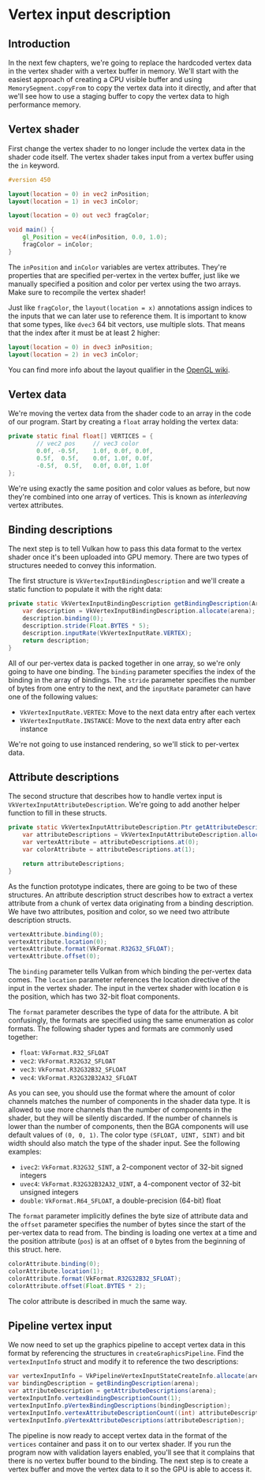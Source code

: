 # Vertex input description

## Introduction

In the next few chapters, we're going to replace the hardcoded vertex data in the vertex shader with a vertex buffer in memory. We'll start with the easiest approach of creating a CPU visible buffer and using `MemorySegment.copyFrom` to copy the vertex data into it directly, and after that we'll see how to use a staging buffer to copy the vertex data to high performance memory.

## Vertex shader

First change the vertex shader to no longer include the vertex data in the shader code itself. The vertex shader takes input from a vertex buffer using the `in` keyword.

```glsl
#version 450

layout(location = 0) in vec2 inPosition;
layout(location = 1) in vec3 inColor;

layout(location = 0) out vec3 fragColor;

void main() {
    gl_Position = vec4(inPosition, 0.0, 1.0);
    fragColor = inColor;
}
```

The `inPosition` and `inColor` variables are vertex attributes. They're properties that are specified per-vertex in the vertex buffer, just like we manually specified a position and color per vertex using the two arrays. Make sure to recompile the vertex shader!

Just like `fragColor`, the `layout(location = x)` annotations assign indices to the inputs that we can later use to reference them. It is important to know that some types, like `dvec3` 64 bit vectors, use multiple slots. That means that the index after it must be at least 2 higher:

```glsl
layout(location = 0) in dvec3 inPosition;
layout(location = 2) in vec3 inColor;
```

You can find more info about the layout qualifier in the [OpenGL wiki](https://www.khronos.org/opengl/wiki/Layout_Qualifier_(GLSL)).

## Vertex data

We're moving the vertex data from the shader code to an array in the code of our program. Start by creating a `float` array holding the vertex data:

```java
private static final float[] VERTICES = {
        // vec2 pos     // vec3 color
        0.0f, -0.5f,    1.0f, 0.0f, 0.0f,
        0.5f,  0.5f,    0.0f, 1.0f, 0.0f,
        -0.5f,  0.5f,   0.0f, 0.0f, 1.0f
};
```

We're using exactly the same position and color values as before, but now they're combined into one array of vertices. This is known as *interleaving* vertex attributes.

## Binding descriptions

The next step is to tell Vulkan how to pass this data format to the vertex shader once it's been uploaded into GPU memory. There are two types of structures needed to convey this information.

The first structure is `VkVertexInputBindingDescription` and we'll create a static function to populate it with the right data:

```java
private static VkVertexInputBindingDescription getBindingDescription(Arena arena) {
    var description = VkVertexInputBindingDescription.allocate(arena);
    description.binding(0);
    description.stride(Float.BYTES * 5);
    description.inputRate(VkVertexInputRate.VERTEX);
    return description;
}
```

All of our per-vertex data is packed together in one array, so we're only going to have one binding. The `binding` parameter specifies the index of the binding in the array of bindings. The `stride` parameter specifies the number of bytes from one entry to the next, and the `inputRate` parameter can have one of the following values:

- `VkVertexInputRate.VERTEX`: Move to the next data entry after each vertex
- `VkVertexInputRate.INSTANCE`: Move to the next data entry after each instance

We're not going to use instanced rendering, so we'll stick to per-vertex data.

## Attribute descriptions

The second structure that describes how to handle vertex input is `VkVertexInputAttributeDescription`. We're going to add another helper function to fill in these structs.

```java
private static VkVertexInputAttributeDescription.Ptr getAttributeDescriptions(Arena arena) {
    var attributeDescriptions = VkVertexInputAttributeDescription.allocate(arena, 2);
    var vertexAttribute = attributeDescriptions.at(0);
    var colorAttribute = attributeDescriptions.at(1);

    return attributeDescriptions;
}
```

As the function prototype indicates, there are going to be two of these structures. An attribute description struct describes how to extract a vertex attribute from a chunk of vertex data originating from a binding description. We have two attributes, position and color, so we need two attribute description structs.

```java
vertexAttribute.binding(0);
vertexAttribute.location(0);
vertexAttribute.format(VkFormat.R32G32_SFLOAT);
vertexAttribute.offset(0);
```

The `binding` parameter tells Vulkan from which binding the per-vertex data comes. The `location` parameter references the location directive of the input in the vertex shader. The input in the vertex shader with location `0` is the position, which has two 32-bit float components.

The `format` parameter describes the type of data for the attribute. A bit confusingly, the formats are specified using the same enumeration as color formats. The following shader types and formats are commonly used together:

- `float`: `VkFormat.R32_SFLOAT`
- `vec2`: `VkFormat.R32G32_SFLOAT`
- `vec3`: `VkFormat.R32G32B32_SFLOAT`
- `vec4`: `VkFormat.R32G32B32A32_SFLOAT`

As you can see, you should use the format where the amount of color channels matches the number of components in the shader data type. It is allowed to use more channels than the number of components in the shader, but they will be silently discarded. If the number of channels is lower than the number of components, then the BGA components will use default values of `(0, 0, 1)`. The color type `(SFLOAT, UINT, SINT)` and bit width should also match the type of the shader input. See the following examples:

- `ivec2`: `VkFormat.R32G32_SINT`, a 2-component vector of 32-bit signed integers
- `uvec4`: `VkFormat.R32G32B32A32_UINT`, a 4-component vector of 32-bit unsigned integers
- `double`: `VkFormat.R64_SFLOAT`, a double-precision (64-bit) float

The `format` parameter implicitly defines the byte size of attribute data and the `offset` parameter specifies the number of bytes since the start of the per-vertex data to read from. The binding is loading one vertex at a time and the position attribute (`pos`) is at an offset of `0` bytes from the beginning of this struct. here.

```java
colorAttribute.binding(0);
colorAttribute.location(1);
colorAttribute.format(VkFormat.R32G32B32_SFLOAT);
colorAttribute.offset(Float.BYTES * 2);
```

The color attribute is described in much the same way.

## Pipeline vertex input

We now need to set up the graphics pipeline to accept vertex data in this format by referencing the structures in `createGraphicsPipeline`. Find the `vertexInputInfo` struct and modify it to reference the two descriptions:

```java
var vertexInputInfo = VkPipelineVertexInputStateCreateInfo.allocate(arena);
var bindingDescription = getBindingDescription(arena);
var attributeDescription = getAttributeDescriptions(arena);
vertexInputInfo.vertexBindingDescriptionCount(1);
vertexInputInfo.pVertexBindingDescriptions(bindingDescription);
vertexInputInfo.vertexAttributeDescriptionCount((int) attributeDescription.size());
vertexInputInfo.pVertexAttributeDescriptions(attributeDescription);
```

The pipeline is now ready to accept vertex data in the format of the `vertices` container and pass it on to our vertex shader. If you run the program now with validation layers enabled, you'll see that it complains that there is no vertex buffer bound to the binding. The next step is to create a vertex buffer and move the vertex data to it so the GPU is able to access it.
